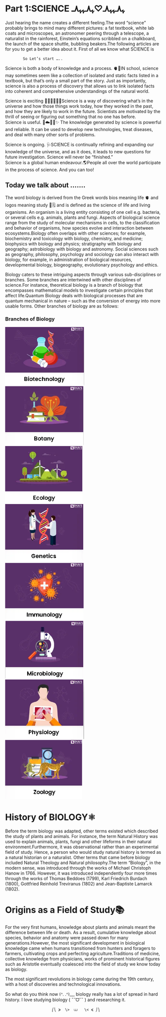 # Part 1:SCIENCE ﮩ٨ـﮩﮩ٨ـ♡ﮩ٨ـﮩﮩ٨ـ

Just hearing the name creates a different feeling.The word “science” probably brings to mind many different pictures: a fat textbook, white lab coats and microscopes, an astronomer peering through a telescope, a naturalist in the rainforest, Einstein’s equations scribbled on a chalkboard, the launch of the space shuttle, bubbling beakers.The following articles are for you to get a better idea about it. First of all we know what SCIENCE is

```
        So Let’s start …..
```

Science is both a body of knowledge and a process. 🫀🧠IN school, science may sometimes seem like a collection of isolated and static facts listed in a textbook, but that’s only a small part of the story. Just as importantly, science is also a process of discovery that allows us to link isolated facts into coherent and comprehensive understandings of the natural world.

Science is exciting 🧪🔬🧬👨🏻‍🔬Science is a way of discovering what’s in the universe and how those things work today, how they worked in the past, and how they are likely to work in the future. Scientists are motivated by the thrill of seeing or figuring out something that no one has before.\
Science is useful. 🤍☁️🌿🍃✨️ The knowledge generated by science is powerful and reliable. It can be used to develop new technologies, treat diseases, and deal with many other sorts of problems.

Science is ongoing. 🩺SCIENCE is continually refining and expanding our knowledge of the universe, and as it does, it leads to new questions for future investigation. Science will never be “finished.”\
Science is a global human endeavour.🌎People all over the world participate in the process of science. And you can too!

## Today we talk about …….

The word biology is derived from the Greek words bios meaning life 🫀 and logos meaning study 📓🗒 and is defined as the science of life and living organisms. An organism is a living entity consisting of one cell e.g. bacteria, or several cells e.g. animals, plants and fungi. Aspects of biological science range from the study of molecular mechanisms in cells, to the classification and behavior of organisms, how species evolve and interaction between ecosystems.Biology often overlaps with other sciences; for example, biochemistry and toxicology with biology, chemistry, and medicine; biophysics with biology and physics; stratigraphy with biology and geography; astrobiology with biology and astronomy. Social sciences such as geography, philosophy, psychology and sociology can also interact with biology, for example, in administration of biological resources, developmental biology, biogeography, evolutionary psychology and ethics.

Biology caters to these intriguing aspects through various sub-disciplines or branches. Some branches are intertwined with other disciplines of science.For instance, theoretical biology is a branch of biology that encompasses mathematical models to investigate certain principles that affect life.Quantum Biology deals with biological processes that are quantum mechanical in nature – such as the conversion of energy into more usable forms. Other branches of biology are as follows:

### Branches of Biology

<p>
  <img src="https://raw.githubusercontent.com/STEAMer-Academy/Steamer-Blogs/refs/heads/main/Science/Biology/Part%201/Images/image%201.webp" style={{ display: 'inline-block', width: '200px' }} />
  <img src="https://raw.githubusercontent.com/STEAMer-Academy/Steamer-Blogs/refs/heads/main/Science/Biology/Part%201/Images/image%202.webp" style={{ display: 'inline-block', width: '200px' }} />
  <img src="https://raw.githubusercontent.com/STEAMer-Academy/Steamer-Blogs/refs/heads/main/Science/Biology/Part%201/Images/image%203.webp" style={{ display: 'inline-block', width: '200px' }} />
  <img src="https://raw.githubusercontent.com/STEAMer-Academy/Steamer-Blogs/refs/heads/main/Science/Biology/Part%201/Images/image%204.webp" style={{ display: 'inline-block', width: '200px' }} />
  <img src="https://raw.githubusercontent.com/STEAMer-Academy/Steamer-Blogs/refs/heads/main/Science/Biology/Part%201/Images/image%205.webp" style={{ display: 'inline-block', width: '200px' }} />
  <img src="https://raw.githubusercontent.com/STEAMer-Academy/Steamer-Blogs/refs/heads/main/Science/Biology/Part%201/Images/image%206.webp" style={{ display: 'inline-block', width: '200px' }} />
  <img src="https://raw.githubusercontent.com/STEAMer-Academy/Steamer-Blogs/refs/heads/main/Science/Biology/Part%201/Images/image%207.webp" style={{ display: 'inline-block', width: '200px' }} />
  <img src="https://raw.githubusercontent.com/STEAMer-Academy/Steamer-Blogs/refs/heads/main/Science/Biology/Part%201/Images/image%208.webp" style={{ display: 'inline-block', width: '200px' }} />
</p>

# History of BIOLOGY⚛

Before the term biology was adapted, other terms existed which described the study of plants and animals. For instance, the term Natural History was used to explain animals, plants, fungi and other lifeforms in their natural environment.Furthermore, it was observational rather than an experimental field of study. Hence, a person who would study natural history is termed as a natural historian or a naturalist. Other terms that came before biology included Natural Theology and Natural philosophy.The term “Biology”, in the modern sense, was introduced through the works of Michael Christoph Hanow in 1766. However, it was introduced independently four more times through the works of Thomas Beddoes (1799), Karl Friedrich Burdach (1800), Gottfried Reinhold Treviranus (1802) and Jean-Baptiste Lamarck (1802).

# Origins as a Field of Study📚

For the very first humans, knowledge about plants and animals meant the difference between life or death. As a result, cumulative knowledge about species, behavior and anatomy were passed down for many generations.However, the most significant development in biological knowledge came when humans transitioned from hunters and foragers to farmers, cultivating crops and perfecting agriculture.Traditions of medicine, collective knowledge from physicians, works of prominent historical figures such as Aristotle eventually coalesced into the field of study we know today as biology.

The most significant revolutions in biology came during the 19th century, with a host of discoveries and technological innovations.

So what do you think now ꒰ᐢ. .ᐢ꒱,,,, biology really has a lot of spread in hard history. I love studying biology ( ˶ˆᗜˆ˵ ) and researching it.

```
                     ⎛⎝ ≽  \>  ⩊   \< ≼ ⎠⎞
```
